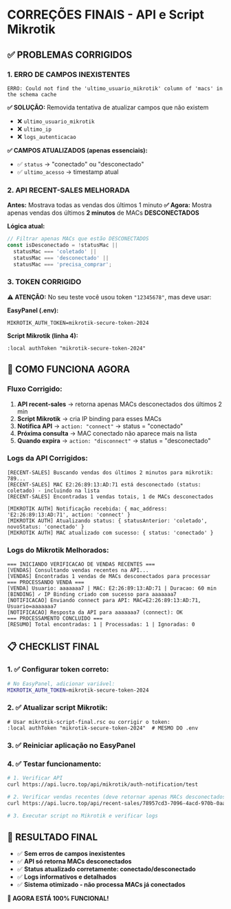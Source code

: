 # CORREÇÕES FINAIS - API e Script Mikrotik

## ✅ PROBLEMAS CORRIGIDOS

### 1. **ERRO DE CAMPOS INEXISTENTES**
```
ERRO: Could not find the 'ultimo_usuario_mikrotik' column of 'macs' in the schema cache
```

**✅ SOLUÇÃO:** Removida tentativa de atualizar campos que não existem
- ❌ `ultimo_usuario_mikrotik` 
- ❌ `ultimo_ip`
- ❌ `logs_autenticacao`

**✅ CAMPOS ATUALIZADOS (apenas essenciais):**
- ✅ `status` → "conectado" ou "desconectado"
- ✅ `ultimo_acesso` → timestamp atual

### 2. **API RECENT-SALES MELHORADA**
**Antes:** Mostrava todas as vendas dos últimos 1 minuto
**✅ Agora:** Mostra apenas vendas dos últimos **2 minutos** de MACs **DESCONECTADOS**

**Lógica atual:**
```javascript
// Filtrar apenas MACs que estão DESCONECTADOS
const isDesconectado = !statusMac || 
  statusMac === 'coletado' || 
  statusMac === 'desconectado' || 
  statusMac === 'precisa_comprar';
```

### 3. **TOKEN CORRIGIDO**
**⚠️ ATENÇÃO:** No seu teste você usou token `"12345678"`, mas deve usar:

**EasyPanel (.env):**
```
MIKROTIK_AUTH_TOKEN=mikrotik-secure-token-2024
```

**Script Mikrotik (linha 4):**
```rsc
:local authToken "mikrotik-secure-token-2024"
```

## 🚀 COMO FUNCIONA AGORA

### **Fluxo Corrigido:**

1. **API recent-sales** → retorna apenas MACs desconectados dos últimos 2 min
2. **Script Mikrotik** → cria IP binding para esses MACs
3. **Notifica API** → `action: "connect"` → status = "conectado"
4. **Próxima consulta** → MAC conectado não aparece mais na lista
5. **Quando expira** → `action: "disconnect"` → status = "desconectado"

### **Logs da API Corrigidos:**
```
[RECENT-SALES] Buscando vendas dos últimos 2 minutos para mikrotik: 789...
[RECENT-SALES] MAC E2:26:89:13:AD:71 está desconectado (status: coletado) - incluindo na lista
[RECENT-SALES] Encontradas 1 vendas totais, 1 de MACs desconectados

[MIKROTIK AUTH] Notificação recebida: { mac_address: 'E2:26:89:13:AD:71', action: 'connect' }
[MIKROTIK AUTH] Atualizando status: { statusAnterior: 'coletado', novoStatus: 'conectado' }
[MIKROTIK AUTH] MAC atualizado com sucesso: { status: 'conectado' }
```

### **Logs do Mikrotik Melhorados:**
```
=== INICIANDO VERIFICACAO DE VENDAS RECENTES ===
[VENDAS] Consultando vendas recentes na API...
[VENDAS] Encontradas 1 vendas de MACs desconectados para processar
=== PROCESSANDO VENDA ===
[VENDA] Usuario: aaaaaaa7 | MAC: E2:26:89:13:AD:71 | Duracao: 60 min
[BINDING] ✓ IP Binding criado com sucesso para aaaaaaa7
[NOTIFICACAO] Enviando connect para API: MAC=E2:26:89:13:AD:71, Usuario=aaaaaaa7
[NOTIFICACAO] Resposta da API para aaaaaaa7 (connect): OK
=== PROCESSAMENTO CONCLUIDO ===
[RESUMO] Total encontradas: 1 | Processadas: 1 | Ignoradas: 0
```

## 📋 CHECKLIST FINAL

### **1. ✅ Configurar token correto:**
```bash
# No EasyPanel, adicionar variável:
MIKROTIK_AUTH_TOKEN=mikrotik-secure-token-2024
```

### **2. ✅ Atualizar script Mikrotik:**
```rsc
# Usar mikrotik-script-final.rsc ou corrigir o token:
:local authToken "mikrotik-secure-token-2024"  # MESMO DO .env
```

### **3. ✅ Reiniciar aplicação** no EasyPanel

### **4. ✅ Testar funcionamento:**
```bash
# 1. Verificar API
curl https://api.lucro.top/api/mikrotik/auth-notification/test

# 2. Verificar vendas recentes (deve retornar apenas MACs desconectados)
curl https://api.lucro.top/api/recent-sales/78957cd3-7096-4acd-970b-0aa0a768c555

# 3. Executar script no Mikrotik e verificar logs
```

## 🎯 RESULTADO FINAL

- ✅ **Sem erros de campos inexistentes**
- ✅ **API só retorna MACs desconectados**  
- ✅ **Status atualizado corretamente: conectado/desconectado**
- ✅ **Logs informativos e detalhados**
- ✅ **Sistema otimizado - não processa MACs já conectados**

**🚀 AGORA ESTÁ 100% FUNCIONAL!** 